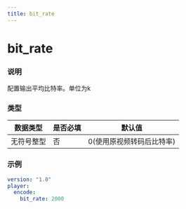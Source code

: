 ```yaml
---
title: bit_rate
---
```


bit_rate
===

### 说明
配置输出平均比特率。单位为k

### 类型
| 数据类型 | 是否必填 | 默认值 |
|---|---|---|
|  无符号整型 | 否 | 0(使用原视频转码后比特率) |

### 示例
```yaml {4}
version: "1.0"
player:
  encode:
    bit_rate: 2000
```
